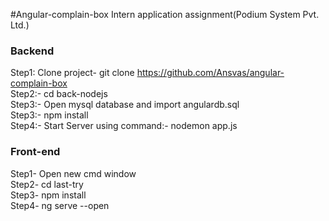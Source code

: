 #Angular-complain-box
Intern application assignment(Podium System Pvt. Ltd.)
<br>
### Backend
Step1:
Clone project- git clone https://github.com/Ansvas/angular-complain-box
<br>
Step2:- cd back-nodejs<br>
Step3:- Open mysql database and import angulardb.sql<br>
Step3:- npm install<br>
Step4:- Start Server using command:-  nodemon app.js<br>

### Front-end<br>
Step1- Open new cmd window<br>
Step2- cd last-try<br>
Step3- npm install<br>
Step4- ng serve --open
